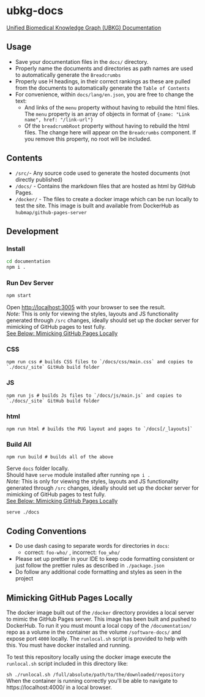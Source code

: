 # ubkg-docs
[Unified Biomedical Knowledge Graph (UBKG) Documentation](https://ubkg.docs.xconsortia.org/)

## Usage
- Save your documentation files in the `docs/` directory.
- Properly name the documents and directories as path names are used to automatically generate the `Breadcrumbs`
- Properly use H headings, in their correct rankings as these are pulled from the documents to automatically generate the `Table of Contents`
- For convenience, within `docs/lang/en.json`, you are free to change the text:  
  - And links of the `menu` property without having to rebuild the html files. The `menu` property is an array of objects in format of `{name: "Link name", href: "/link-url"}`
  - Of the `breadcrumbRoot` property without having to rebuild the html files. The change here will appear on the `Breadcrumbs` component. If you remove this property, no root will be included.

## Contents
- `/src/`- Any source code used to generate the hosted documents (not directly published)
- `/docs/` - Contains the markdown files that are hosted as html by GitHub Pages.
- `/docker/` - The files to create a docker image which can be run locally to test the site. This image is built and available from DockerHub as `hubmap/github-pages-server`


## Development
### Install 
```bash
cd documentation
npm i .
```

### Run Dev Server
```bash
npm start
```
Open [http://localhost:3005](http://localhost:3005) with your browser to see the result.   
*Note:* This is only for viewing the styles, layouts and JS functionality generated through `/src` changes, ideally should set up the docker server for mimicking of GitHub pages to test fully.  
[See Below: Mimicking GitHub Pages Locally](#mimicking-github-pages-locally)
### CSS 
```
npm run css # builds CSS files to `/docs/css/main.css` and copies to `./docs/_site` GitHub build folder
```

### JS
```
npm run js # builds Js files to `/docs/js/main.js` and copies to `./docs/_site` GitHub build folder
```

### html
```
npm run html # builds the PUG layout and pages to `/docs[/_layouts]`
```

### Build All 
```
npm run build # builds all of the above
```
Serve `docs` folder locally.   
Should have `serve` module installed after running `npm i .`  
*Note:* This is only for viewing the styles, layouts and JS functionality generated through `/src` changes, ideally should set up the docker server for mimicking of GitHub pages to test fully.  
[See Below: Mimicking GitHub Pages Locally](#mimicking-github-pages-locally)
```
serve ./docs 
```
## Coding Conventions
- Do use dash casing to separate words for directories in `docs`:
  - correct: `foo-who/` , incorrect: `foo_who/`
- Please set up prettier in your IDE to keep code formatting consistent or just follow the prettier rules as described in `./package.json`
- Do follow any additional code formatting and styles as seen in the project

## Mimicking GitHub Pages Locally
The docker image built out of the `/docker` directory provides a local server to mimic the GitHub Pages server. This image has been built and pushed to DockerHub. 
To run it you must mount a local copy of the `/documentation/` repo as a volume in the container as the volume `/software-docs/` and expose port `4000` locally. 
The `runlocal.sh` script is provided to help with this. You must have docker installed and running.

To test this repository locally using the docker image execute the `runlocal.sh` script included in this directory like:

`sh ./runlocal.sh /full/absolute/path/to/the/downloaded/repository`
When the container is running correctly you'll be able to navigate to https://localhost:4000/ in a local browser.
